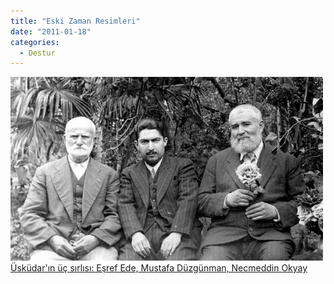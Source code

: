 ```yaml
---
title: "Eski Zaman Resimleri"
date: "2011-01-18"
categories: 
  - Destur
---
```


 [![duzgunman_.jpg](../uploads/2011/01/duzgunman_.jpg) Üsküdar'ın üç sırlısı: Eşref Ede, Mustafa Düzgünman, Necmeddin Okyay](../uploads/2011/01/duzgunman_.jpg "duzgunman_.jpg")
